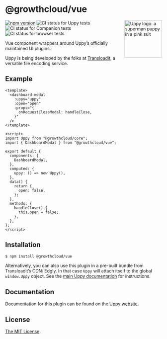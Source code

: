 # @growthcloud/vue

<img src="https://uppy.io/images/logos/uppy-dog-head-arrow.svg" width="120" alt="Uppy logo: a superman puppy in a pink suit" align="right">

[![npm version](https://img.shields.io/npm/v/@growthcloud/vue.svg?style=flat-square)](https://www.npmjs.com/package/@growthcloud/vue)
![CI status for Uppy tests](https://github.com/transloadit/uppy/workflows/Tests/badge.svg)
![CI status for Companion tests](https://github.com/transloadit/uppy/workflows/Companion/badge.svg)
![CI status for browser tests](https://github.com/transloadit/uppy/workflows/End-to-end%20tests/badge.svg)

Vue component wrappers around Uppy’s officially maintained UI plugins.

Uppy is being developed by the folks at [Transloadit](https://transloadit.com), a versatile file encoding service.

## Example

```vue
<template>
  <dashboard-modal
    :uppy="uppy"
    :open="open"
    :props="{
      onRequestCloseModal: handleClose,
    }"
  />
</template>

<script>
import Uppy from "@growthcloud/core";
import { DashboardModal } from "@growthcloud/vue";

export default {
  components: {
    DashboardModal,
  },
  computed: {
    uppy: () => new Uppy(),
  },
  data() {
    return {
      open: false,
    };
  },
  methods: {
    handleClose() {
      this.open = false;
    },
  },
};
</script>
```

## Installation

```bash
$ npm install @growthcloud/vue
```

Alternatively, you can also use this plugin in a pre-built bundle from Transloadit’s CDN: Edgly. In that case `Uppy` will attach itself to the global `window.Uppy` object. See the [main Uppy documentation](https://uppy.io/docs/#Installation) for instructions.

## Documentation

Documentation for this plugin can be found on the [Uppy website](https://uppy.io/docs/vue).

## License

[The MIT License](./LICENSE).
